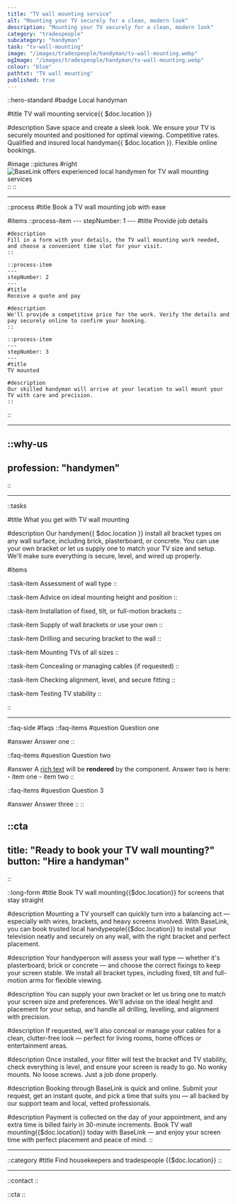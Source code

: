 ```yaml
---
title: "TV wall mounting service"
alt: "Mounting your TV securely for a clean, modern look"
description: "Mounting your TV securely for a clean, modern look"
category: "tradespeople"
subcategory: "handyman"
task: "tv-wall-mounting"
image: "/images/tradespeople/handyman/tv-wall-mounting.webp"
ogImage: "/images/tradespeople/handyman/tv-wall-mounting.webp"
colour: "blue"
pathtxt: "TV wall mounting"
published: true
---
```


::hero-standard
#badge
Local handyman

#title
TV wall mounting service{{ $doc.location }}

#description
Save space and create a sleek look. We ensure your TV is securely mounted and positioned for optimal viewing. Competitive rates. Qualified and insured local handyman{{ $doc.location }}. Flexible online bookings.

#image
    ::pictures
    #right
    ![BaseLink offers experienced local handymen for TV wall mounting services](/images/tradespeople/handyman/tv-wall-mounting.webp)
    ::
::

---

::process
#title
Book a TV wall mounting job with ease

#items
    ::process-item
    ---
    stepNumber: 1
    ---
    #title
    Provide job details

    #description
    Fill in a form with your details, the TV wall mounting work needed, and choose a convenient time slot for your visit.
    ::
    
    ::process-item
    ---
    stepNumber: 2
    ---
    #title
    Receive a quote and pay

    #description
    We'll provide a competitive price for the work. Verify the details and pay securely online to confirm your booking.
    ::

    ::process-item
    ---
    stepNumber: 3
    ---
    #title
    TV mounted

    #description
    Our skilled handyman will arrive at your location to wall mount your TV with care and precision.
    ::
::

---

::why-us
---
profession: "handymen"
---
::

---

::tasks

#title
What you get with TV wall mounting

#description
Our handymen{{ $doc.location }} install all bracket types on any wall surface, including brick, plasterboard, or concrete. You can use your own bracket or let us supply one to match your TV size and setup. We'll make sure everything is secure, level, and wired up properly.

#items

  ::task-item
  Assessment of wall type
  ::

  ::task-item
  Advice on ideal mounting height and position
  ::

  ::task-item
  Installation of fixed, tilt, or full-motion brackets
  ::

  ::task-item
  Supply of wall brackets or use your own
  ::

  ::task-item
  Drilling and securing bracket to the wall
  ::

  ::task-item
  Mounting TVs of all sizes
  ::

  ::task-item
  Concealing or managing cables (if requested)
  ::

  ::task-item
  Checking alignment, level, and secure fitting
  ::

  ::task-item
  Testing TV stability
  ::

::

---

::faq-side
#faqs
  ::faq-items
  #question
  Question one

  #answer
  Answer one
  ::

  ::faq-items
  #question
  Question two

  #answer
  A [rich text](/services/commercial-cleaning) will be **rendered** by the component.
  Answer two is here:
    - item one
    - item two
  ::

  ::faq-items
  #question
  Question 3

  #answer
  Answer three
  ::
::

::cta
---
title: "Ready to book your TV wall mounting?"
button: "Hire a handyman"
---
::

::long-form
#title
Book TV wall mounting{{$doc.location}} for screens that stay straight

#description
Mounting a TV yourself can quickly turn into a balancing act — especially with wires, brackets, and heavy screens involved. With BaseLink, you can book trusted local handypeople{{$doc.location}} to install your television neatly and securely on any wall, with the right bracket and perfect placement.

#description
Your handyperson will assess your wall type — whether it's plasterboard, brick or concrete — and choose the correct fixings to keep your screen stable. We install all bracket types, including fixed, tilt and full-motion arms for flexible viewing.

#description
You can supply your own bracket or let us bring one to match your screen size and preferences. We'll advise on the ideal height and placement for your setup, and handle all drilling, levelling, and alignment with precision.

#description
If requested, we'll also conceal or manage your cables for a clean, clutter-free look — perfect for living rooms, home offices or entertainment areas.

#description
Once installed, your fitter will test the bracket and TV stability, check everything is level, and ensure your screen is ready to go. No wonky mounts. No loose screws. Just a job done properly.

#description
Booking through BaseLink is quick and online. Submit your request, get an instant quote, and pick a time that suits you — all backed by our support team and local, vetted professionals.

#description
Payment is collected on the day of your appointment, and any extra time is billed fairly in 30-minute increments. Book TV wall mounting{{$doc.location}} today with BaseLink — and enjoy your screen time with perfect placement and peace of mind.
::

---

::category
#title
Find housekeepers and tradespeople {{$doc.location}}
::

---

::contact
::

::cta
::